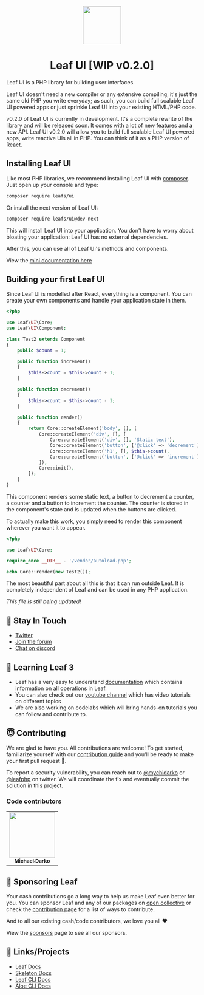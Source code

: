 <!-- markdownlint-disable no-inline-html -->
<p align="center">
  <br><br>
  <img src="https://leafphp.dev/logo-circle.png" height="100"/>
  <br>
</p>

<h1 align="center">Leaf UI [WIP v0.2.0]</h1>

Leaf UI is a PHP library for building user interfaces.

Leaf UI doesn't need a new compiler or any extensive compiling, it's just the same old PHP you write everyday; as such, you can build full scalable Leaf UI powered apps or just sprinkle Leaf UI into your existing HTML/PHP code.

v0.2.0 of Leaf UI is currently in development. It's a complete rewrite of the library and will be released soon. It comes with a lot of new features and a new API. Leaf UI v0.2.0 will allow you to build full scalable Leaf UI powered apps, write reactive UIs all in PHP. You can think of it as a PHP version of React.

## Installing Leaf UI

Like most PHP libraries, we recommend installing Leaf UI with [composer](//getcomposer.org). Just open up your console and type:

```bash
composer require leafs/ui
```

Or install the next version of Leaf UI:

```bash
composer require leafs/ui@dev-next
```

This will install Leaf UI into your application. You don't have to worry about bloating your application: Leaf UI has no external dependencies.

After this, you can use all of Leaf UI's methods and components.

View the [mini documentation here](//leafphp.netlify.app/#//ui/)

## Building your first Leaf UI

Since Leaf UI is modelled after React, everything is a component. You can create your own components and handle your application state in them.

```php
<?php

use Leaf\UI\Core;
use Leaf\UI\Component;

class Test2 extends Component
{
    public $count = 1;

    public function increment()
    {
        $this->count = $this->count + 1;
    }

    public function decrement()
    {
        $this->count = $this->count - 1;
    }

    public function render()
    {
        return Core::createElement('body', [], [
            Core::createElement('div', [], [
                Core::createElement('div', [], 'Static text'),
                Core::createElement('button', ['@click' => 'decrement'], '-'),
                Core::createElement('h1', [], $this->count),
                Core::createElement('button', ['@click' => 'increment'], '+'),
            ]),
            Core::init(),
        ]);
    }
}
```

This component renders some static text, a button to decrement a counter, a counter and a button to increment the counter. The counter is stored in the component's state and is updated when the buttons are clicked.

To actually make this work, you simply need to render this component wherever you want it to appear.

```php
<?php

use Leaf\UI\Core;

require_once __DIR__ . '/vendor/autoload.php';

echo Core::render(new Test2());
```

The most beautiful part about all this is that it can run outside Leaf. It is completely independent of Leaf and can be used in any PHP application.

_This file is still being updated!_

## 💬 Stay In Touch

-   [Twitter](https://twitter.com/leafphp)
-   [Join the forum](https://github.com/leafsphp/leaf/discussions/37)
-   [Chat on discord](https://discord.com/invite/Pkrm9NJPE3)

## 📓 Learning Leaf 3

-   Leaf has a very easy to understand [documentation](https://leafphp.dev) which contains information on all operations in Leaf.
-   You can also check out our [youtube channel](https://www.youtube.com/channel/UCllE-GsYy10RkxBUK0HIffw) which has video tutorials on different topics
-   We are also working on codelabs which will bring hands-on tutorials you can follow and contribute to.

## 😇 Contributing

We are glad to have you. All contributions are welcome! To get started, familiarize yourself with our [contribution guide](https://leafphp.dev/community/contributing.html) and you'll be ready to make your first pull request 🚀.

To report a security vulnerability, you can reach out to [@mychidarko](https://twitter.com/mychidarko) or [@leafphp](https://twitter.com/leafphp) on twitter. We will coordinate the fix and eventually commit the solution in this project.

### Code contributors

<table>
	<tr>
		<td align="center">
			<a href="https://github.com/mychidarko">
				<img src="https://avatars.githubusercontent.com/u/26604242?v=4" width="120px" alt=""/>
				<br />
				<sub>
					<b>Michael Darko</b>
				</sub>
			</a>
		</td>
	</tr>
</table>

## 🤩 Sponsoring Leaf

Your cash contributions go a long way to help us make Leaf even better for you. You can sponsor Leaf and any of our packages on [open collective](https://opencollective.com/leaf) or check the [contribution page](https://leafphp.dev/support/) for a list of ways to contribute.

And to all our existing cash/code contributors, we love you all ❤️

View the [sponsors](https://leafphp.dev/support/) page to see all our sponsors.

## 🤯 Links/Projects

-   [Leaf Docs](https://leafphp.dev)
-   [Skeleton Docs](https://skeleton.leafphp.dev)
-   [Leaf CLI Docs](https://cli.leafphp.dev)
-   [Aloe CLI Docs](https://leafphp.dev/aloe-cli/)
